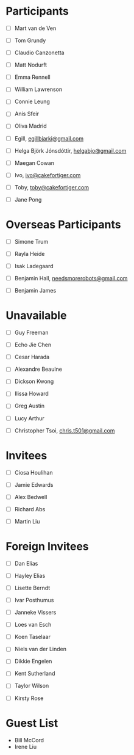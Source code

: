 # Participants 

- [ ] Mart van de Ven
- [ ] Tom Grundy
- [ ] Claudio Canzonetta
- [ ] Matt Nodurft
- [ ] Emma Rennell
- [ ] William Lawrenson
- [ ] Connie Leung
- [ ] Anis Sfeir
- [ ] Oliva Madrid
- [ ] Egill, egillbjarki@gmail.com
- [ ] Helga Björk Jónsdóttir, helgabjo@gmail.com
- [ ] Maegan Cowan
- [ ] Ivo, ivo@cakefortiger.com
- [ ] Toby, toby@cakefortiger.com
- [ ] Jane Pong


# Overseas Participants 

- [ ] Simone Trum
- [ ] Rayla Heide
- [ ] Isak Ladegaard
- [ ] Benjamin Hall, needsmorerobots@gmail.com
- [ ] Benjamin James


# Unavailable

- [ ] Guy Freeman
- [ ] Echo Jie Chen
- [ ] Cesar Harada
- [ ] Alexandre Beaulne
- [ ] Dickson Kwong
- [ ] Ilissa Howard
- [ ] Greg Austin
- [ ] Lucy Arthur
- [ ] Christopher Tsoi, chris.t501@gmail.com


# Invitees

- [ ] Ciosa Houlihan
- [ ] Jamie Edwards
- [ ] Alex Bedwell
- [ ] Richard Abs
- [ ] Martin Liu


# Foreign Invitees

- [ ] Dan Elias
- [ ] Hayley Elias
- [ ] Lisette Berndt
- [ ] Ivar Posthumus
- [ ] Janneke Vissers
- [ ] Loes van Esch
- [ ] Koen Taselaar
- [ ] Niels van der Linden
- [ ] Dikkie Engelen
- [ ] Kent Sutherland
- [ ] Taylor Wilson
- [ ] Kirsty Rose


# Guest List

* Bill McCord
* Irene Liu



